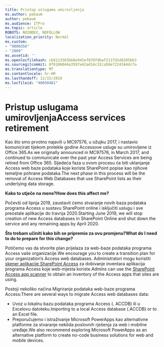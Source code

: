 ```yaml
---
title: Pristup uslugama umirovljenja
ms.author: pebaum
author: pebaum
ms.audience: ITPro
ms.topic: article
ROBOTS: NOINDEX, NOFOLLOW
localization_priority: Normal
ms.custom:
- "9000356"
- "2009"
ms.assetid: ''
ms.openlocfilehash: cb8123583b68e945ef878fdbaf211fd1d8205bb3
ms.sourcegitcommit: 0f0186044a3597e42ad14c32ca58e7224344dcfa
ms.translationtype: MT
ms.contentlocale: hr-HR
ms.lasthandoff: 12/15/2019
ms.locfileid: "40050481"
---
```

# <a name="access-services-retirement"></a><span data-ttu-id="a19b2-102">Pristup uslugama umirovljenja</span><span class="sxs-lookup"><span data-stu-id="a19b2-102">Access services retirement</span></span>

<span data-ttu-id="a19b2-103">Kao što smo prvotno najavili u MC97576, u ožujku 2017, i nastavio komunicirati tijekom protekle godine Accessove usluge su umirovljene iz Office 365.</span><span class="sxs-lookup"><span data-stu-id="a19b2-103">As we originally announced in MC97576, in March 2017, and continued to communicate over the past year Access Services are being retired from Office 365.</span></span> <span data-ttu-id="a19b2-104">Sljedeća faza u ovom procesu će biti uklanjanje Access web baze podataka koje koriste SharePoint popise kao njihove temeljne pohrane podataka.</span><span class="sxs-lookup"><span data-stu-id="a19b2-104">The next phase in this process will be the removal of Access Web Databases that use SharePoint lists as their underlying data storage.</span></span>

<span data-ttu-id="a19b2-105">**Kako to utječe na mene?**</span><span class="sxs-lookup"><span data-stu-id="a19b2-105">**How does this affect me?**</span></span>

<span data-ttu-id="a19b2-106">Počevši od lipnja 2019, zaustavit ćemo stvaranje novih baza podataka programa Access u sustavu SharePoint online i isključiti uslugu i sve preostale aplikacije do travnja 2020.</span><span class="sxs-lookup"><span data-stu-id="a19b2-106">Starting June 2019, we will stop creation of new Access databases in SharePoint Online and shut down the service and any remaining apps by April 2020.</span></span>

<span data-ttu-id="a19b2-107">**Što trebam učiniti kako bih se pripremio za ovu promjenu?**</span><span class="sxs-lookup"><span data-stu-id="a19b2-107">**What do I need to do to prepare for this change?**</span></span>

<span data-ttu-id="a19b2-108">Potičemo vas da stvorite plan prijelaza za web-baze podataka programa Access vaše organizacije.</span><span class="sxs-lookup"><span data-stu-id="a19b2-108">We encourage you to create a transition plan for your organization’s Access web databases.</span></span> <span data-ttu-id="a19b2-109">Administratori mogu koristiti [skener aplikacije SharePoint Access](https://github.com/SharePoint/PnP-Tools/tree/master/Solutions/SharePoint.AccessApp.Scanner) za dobivanje inventara aplikacija programa Access koje web-mjesta koriste.</span><span class="sxs-lookup"><span data-stu-id="a19b2-109">Admins can use the [SharePoint Access app scanner](https://github.com/SharePoint/PnP-Tools/tree/master/Solutions/SharePoint.AccessApp.Scanner) to obtain an inventory of the Access apps that sites are using.</span></span>

<span data-ttu-id="a19b2-110">Postoji nekoliko načina Migriranje podataka web-baze programa Access:</span><span class="sxs-lookup"><span data-stu-id="a19b2-110">There are several ways to migrate Access web databases data:</span></span>

- <span data-ttu-id="a19b2-111">Uvoz u lokalnu bazu podataka programa Access (. ACCDB) ili u Excelovu datoteku.</span><span class="sxs-lookup"><span data-stu-id="a19b2-111">Importing to a local Access database (.ACCDB) or to an Excel file.</span></span>
- <span data-ttu-id="a19b2-112">Preporučujemo i istraživanje Microsoft PowerApps kao alternativne platforme za stvaranje nekôda poslovnih rješenja za web i mobilne uređaje.</span><span class="sxs-lookup"><span data-stu-id="a19b2-112">We also recommend exploring Microsoft PowerApps as an alternative platform to create no-code business solutions for web and mobile devices.</span></span>